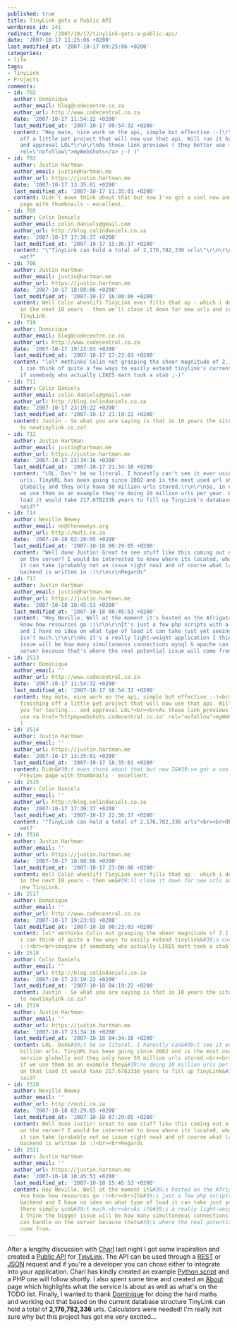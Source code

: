 ```yaml
---
published: true
title: TinyLink gets a Public API
wordpress_id: 141
redirect_from: /2007/10/17/tinylink-gets-a-public-api/
date: '2007-10-17 11:25:06 +0200'
last_modified_at: '2007-10-17 09:25:06 +0200'
categories:
- life
tags:
- TinyLink
- Projects
comments:
- id: 702
  author: Dominique
  author_email: blog@codecentre.co.za
  author_url: http://www.codecentral.co.za
  date: '2007-10-17 11:54:32 +0200'
  last_modified_at: '2007-10-17 09:54:32 +0200'
  content: "Hey mate, nice work on the api, simple but effective :-)\r\n\r\nI'm finishing
    off a little pet project that will now use that api. Will run it by you for testing...
    and approval LOL*\r\n\r\nAs those link previews ( they better use <a href=\"httpmywebshots.codecentral.co.za\"
    rel=\"nofollow\">myWebshots</a> ;-) )"
- id: 703
  author: Justin Hartman
  author_email: justin@hartman.me
  author_url: https://justin.hartman.me
  date: '2007-10-17 13:35:01 +0200'
  last_modified_at: '2007-10-17 11:35:01 +0200'
  content: Didn't even think about that but now I've got a cool new angle! Preview
    page with thumbnails - excellent.
- id: 705
  author: Colin Daniels
  author_email: colin.daniels@gmail.com
  author_url: http://blog.colindaniels.co.za
  date: '2007-10-17 17:36:37 +0200'
  last_modified_at: '2007-10-17 15:36:37 +0200'
  content: "\"TinyLink can hold a total of 2,176,782,336 urls\"\r\n\r\nOk. And then
    wat?"
- id: 706
  author: Justin Hartman
  author_email: justin@hartman.me
  author_url: https://justin.hartman.me
  date: '2007-10-17 18:08:06 +0200'
  last_modified_at: '2007-10-17 16:08:06 +0200'
  content: Well Colin when(if) TinyLink ever fills that up - which i doubt will happen
    in the next 10 years - then we'll close it down for new urls and create a new
    TinyLink.
- id: 710
  author: Dominique
  author_email: blog@codecentre.co.za
  author_url: http://www.codecentral.co.za
  date: '2007-10-17 19:23:03 +0200'
  last_modified_at: '2007-10-17 17:23:03 +0200'
  content: "lol* methinks Colin not grasping the sheer magnitude of 2.1 billion records\r\n\r\nbesides,
    i can think of quite a few ways to easily extend tinylink's current capacity :-)\r\n\r\nimagine
    if somebody who actually LIKES math took a stab ;-)"
- id: 711
  author: Colin Daniels
  author_email: colin.daniels@gmail.com
  author_url: http://blog.colindaniels.co.za
  date: '2007-10-17 23:19:22 +0200'
  last_modified_at: '2007-10-17 21:19:22 +0200'
  content: Justin - So what you are saying is that in 10 years the site will be renamed
    to newtinylink.co.za?
- id: 712
  author: Justin Hartman
  author_email: justin@hartman.me
  author_url: https://justin.hartman.me
  date: '2007-10-17 23:34:16 +0200'
  last_modified_at: '2007-10-17 21:34:16 +0200'
  content: "LOL. Don't be so literal. I honestly can't see it ever using 2 billion
    urls. TinyURL has been going since 2002 and is the most used url shortening service
    globally and they only have 50 million urls stored.\r\n\r\nSo, in essence, if
    we use them as an example they're doing 10 million urls per year. Based on that
    load it would take 217.6782336 years to fill up TinyLink's database.\r\n\r\nEnough
    said?"
- id: 714
  author: Neville Newey
  author_email: nn@theneweys.org
  author_url: http://muti.co.za
  date: '2007-10-18 02:29:05 +0200'
  last_modified_at: '2007-10-18 00:29:05 +0200'
  content: "Well done Justin! Great to see stuff like this coming out of SA. Any details
    on the server? I would be interested to know where its located, what type of load
    it can take (probably not an issue right now) and of course what language the
    backend is written in :)\r\n\r\nRegards"
- id: 717
  author: Justin Hartman
  author_email: justin@hartman.me
  author_url: https://justin.hartman.me
  date: '2007-10-18 10:45:53 +0200'
  last_modified_at: '2007-10-18 08:45:53 +0200'
  content: "Hey Neville. Well at the moment it's hosted on the Afrigator server. You
    know how resources go :)\r\n\r\nIt's just a few php scripts with a mysql backend
    and I have no idea on what type of load it can take just yet seeing as there simply
    isn't much.\r\n\r\nAs it's a really light-weight application I think the bigger
    issue will be how many simultaneous connections mysql & apache can handle on the
    server because that's where the real potential issue will come from."
- id: 2513
  author: Dominique
  author_email: ''
  author_url: http://www.codecentral.co.za
  date: '2007-10-17 11:54:32 +0200'
  last_modified_at: '2007-10-17 16:54:32 +0200'
  content: Hey mate, nice work on the api, simple but effective :-)<br><br>I&#39;m
    finishing off a little pet project that will now use that api. Will run it by
    you for testing... and approval LOL*<br><br>As those link previews ( they better
    use <a href="httpmywebshots.codecentral.co.za" rel="nofollow">myWebshots</a> ;-)
    )
- id: 2514
  author: Justin Hartman
  author_email: ''
  author_url: https://justin.hartman.me
  date: '2007-10-17 13:35:01 +0200'
  last_modified_at: '2007-10-17 18:35:01 +0200'
  content: Didn&#39;t even think about that but now I&#39;ve got a cool new angle!
    Preview page with thumbnails - excellent.
- id: 2515
  author: Colin Daniels
  author_email: ''
  author_url: http://blog.colindaniels.co.za
  date: '2007-10-17 17:36:37 +0200'
  last_modified_at: '2007-10-17 22:36:37 +0200'
  content: '"TinyLink can hold a total of 2,176,782,336 urls"<br><br>Ok. And then
    wat?'
- id: 2516
  author: Justin Hartman
  author_email: ''
  author_url: https://justin.hartman.me
  date: '2007-10-17 18:08:06 +0200'
  last_modified_at: '2007-10-17 23:08:06 +0200'
  content: Well Colin when(if) TinyLink ever fills that up - which i doubt will happen
    in the next 10 years - then we&#39;ll close it down for new urls and create a
    new TinyLink.
- id: 2517
  author: Dominique
  author_email: ''
  author_url: http://www.codecentral.co.za
  date: '2007-10-17 19:23:03 +0200'
  last_modified_at: '2007-10-18 00:23:03 +0200'
  content: lol* methinks Colin not grasping the sheer magnitude of 2.1 billion records<br><br>besides,
    i can think of quite a few ways to easily extend tinylink&#39;s current capacity
    :-)<br><br>imagine if somebody who actually LIKES math took a stab ;-)
- id: 2518
  author: Colin Daniels
  author_email: ''
  author_url: http://blog.colindaniels.co.za
  date: '2007-10-17 23:19:22 +0200'
  last_modified_at: '2007-10-18 04:19:22 +0200'
  content: Justin - So what you are saying is that in 10 years the site will be renamed
    to newtinylink.co.za?
- id: 2519
  author: Justin Hartman
  author_email: ''
  author_url: https://justin.hartman.me
  date: '2007-10-17 23:34:16 +0200'
  last_modified_at: '2007-10-18 04:34:16 +0200'
  content: LOL. Don&#39;t be so literal. I honestly can&#39;t see it ever using 2
    billion urls. TinyURL has been going since 2002 and is the most used url shortening
    service globally and they only have 50 million urls stored.<br><br>So, in essence,
    if we use them as an example they&#39;re doing 10 million urls per year. Based
    on that load it would take 217.6782336 years to fill up TinyLink&#39;s database.<br><br>Enough
    said?
- id: 2520
  author: Neville Newey
  author_email: ''
  author_url: http://muti.co.za
  date: '2007-10-18 02:29:05 +0200'
  last_modified_at: '2007-10-18 07:29:05 +0200'
  content: Well done Justin! Great to see stuff like this coming out of SA. Any details
    on the server? I would be interested to know where its located, what type of load
    it can take (probably not an issue right now) and of course what language the
    backend is written in :)<br><br>Regards
- id: 2521
  author: Justin Hartman
  author_email: ''
  author_url: https://justin.hartman.me
  date: '2007-10-18 10:45:53 +0200'
  last_modified_at: '2007-10-18 15:45:53 +0200'
  content: Hey Neville. Well at the moment it&#39;s hosted on the Afrigator server.
    You know how resources go :)<br><br>It&#39;s just a few php scripts with a mysql
    backend and I have no idea on what type of load it can take just yet seeing as
    there simply isn&#39;t much.<br><br>As it&#39;s a really light-weight application
    I think the bigger issue will be how many simultaneous connections mysql & apache
    can handle on the server because that&#39;s where the real potential issue will
    come from.
---
```

After a lengthy discussion with <a href="http://charlvn.za.net">Charl</a> last night I got some inspiration and created a <a href="http://tinylink.co.za/api/">Public API</a> for <a href="http://tinylink.co.za">TinyLink</a>. The API can be used through a <a href="http://en.wikipedia.org/wiki/REST">REST</a> or <a href="http://en.wikipedia.org/wiki/JSON">JSON</a> request and if you're a developer you can chose either to integrate into your application.
Charl has kindly created an example <a href="http://tinylink.co.za/api/python_example.php">Python script</a> and a PHP one will follow shortly.
I also spent some time and created an <a href="http://tinylink.co.za/about.php">About</a> page which highlights what the service is about as well as what's on the TODO list. 
Finally, I wanted to thank <a href="http://www.webadstudio.com/">Dominique</a> for doing the hard maths and working out that based on the current database structure TinyLink can hold a total of <strong>2,176,782,336</strong> urls. Calculators were needed!
I'm really not sure why but this project has got me very excited...
